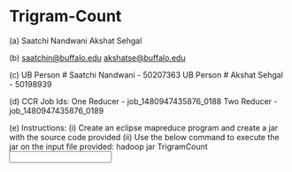 # Trigram-Count


(a) Saatchi Nandwani
    Akshat Sehgal

(b) saatchin@buffalo.edu
    akshatse@buffalo.edu

(c) UB Person # Saatchi Nandwani - 50207363
    UB Person # Akshat Sehgal - 50198939

(d) CCR Job Ids:
    One Reducer - job_1480947435876_0188
    Two Reducer - job_1480947435876_0189

(e) Instructions:
    (i) Create an eclipse mapreduce program and create a jar with the source code provided
   (ii) Use the below command to execute the jar on the input file provided:
        hadoop jar <jar location> TrigramCount <input file location on ccr> <output file to be generated on ccr> <number of reducers>
